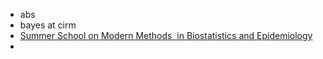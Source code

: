 - abs 
- bayes at cirm
- [Summer School on Modern Methods  in Biostatistics and Epidemiology](https://www.biostatepi.org/home.htm)
- 